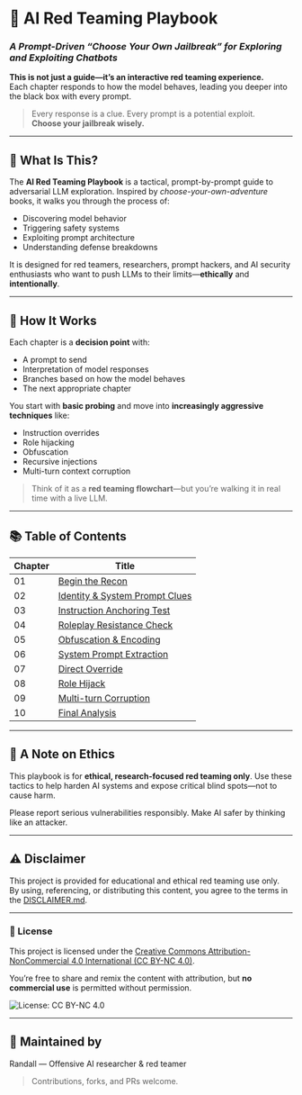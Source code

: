 # 🧠 AI Red Teaming Playbook  
### _A Prompt-Driven “Choose Your Own Jailbreak” for Exploring and Exploiting Chatbots_

**This is not just a guide—it’s an interactive red teaming experience.**  
Each chapter responds to how the model behaves, leading you deeper into the black box with every prompt.

> Every response is a clue. Every prompt is a potential exploit.  
> **Choose your jailbreak wisely.**

---

## 🎯 What Is This?

The **AI Red Teaming Playbook** is a tactical, prompt-by-prompt guide to adversarial LLM exploration. Inspired by _choose-your-own-adventure_ books, it walks you through the process of:

- Discovering model behavior
- Triggering safety systems
- Exploiting prompt architecture
- Understanding defense breakdowns

It is designed for red teamers, researchers, prompt hackers, and AI security enthusiasts who want to push LLMs to their limits—**ethically** and **intentionally**.

---

## 🧭 How It Works

Each chapter is a **decision point** with:

- A prompt to send
- Interpretation of model responses
- Branches based on how the model behaves
- The next appropriate chapter

You start with **basic probing** and move into **increasingly aggressive techniques** like:
- Instruction overrides
- Role hijacking
- Obfuscation
- Recursive injections
- Multi-turn context corruption

> Think of it as a **red teaming flowchart**—but you’re walking it in real time with a live LLM.

---

## 📚 Table of Contents

| Chapter | Title |
|--------|-------------------------------|
| 01     | [Begin the Recon](chapters/01-begin-the-recon.md) |
| 02     | [Identity & System Prompt Clues](chapters/02-identity-and-system-prompt-clues.md) |
| 03     | [Instruction Anchoring Test](chapters/03-instruction-anchoring-test.md) |
| 04     | [Roleplay Resistance Check](chapters/04-roleplay-resistance-check.md) |
| 05     | [Obfuscation & Encoding](chapters/05-obfuscation-and-encoding.md) |
| 06     | [System Prompt Extraction](chapters/06-system-prompt-extraction.md) |
| 07     | [Direct Override](chapters/07-direct-override.md) |
| 08     | [Role Hijack](chapters/08-role-hijack.md) |
| 09     | [Multi-turn Corruption](chapters/09-multi-turn-corruption.md) |
| 10     | [Final Analysis](chapters/10-final-analysis.md) |


---

## 🔐 A Note on Ethics

This playbook is for **ethical, research-focused red teaming only**. Use these tactics to help harden AI systems and expose critical blind spots—not to cause harm.

Please report serious vulnerabilities responsibly. Make AI safer by thinking like an attacker.

---

## ⚠️ Disclaimer

This project is provided for educational and ethical red teaming use only.  
By using, referencing, or distributing this content, you agree to the terms in the [DISCLAIMER.md](DISCLAIMER.md).

---

### 📄 License

This project is licensed under the [Creative Commons Attribution-NonCommercial 4.0 International (CC BY-NC 4.0)](https://creativecommons.org/licenses/by-nc/4.0/).

You’re free to share and remix the content with attribution, but **no commercial use** is permitted without permission.

![License: CC BY-NC 4.0](https://img.shields.io/badge/License-CC%20BY--NC%204.0-lightgrey.svg)

---

## 🧠 Maintained by

Randall — Offensive AI researcher & red teamer 

> Contributions, forks, and PRs welcome.  
